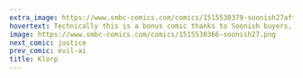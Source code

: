```yaml
---
extra_image: https://www.smbc-comics.com/comics/1515530379-soonish27after.png
hovertext: Technically this is a bonus comic thanks to Soonish buyers, but I didn't want to add text that would interrupt the glorious view of those Klorps.
image: https://www.smbc-comics.com/comics/1515530366-soonish27.png
next_comic: justice
prev_comic: evil-ai
title: Klorp
---
```



